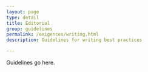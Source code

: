 ```yaml
---
layout: page
type: detail
title: Editorial
group: guidelines
permalink: /exigences/writing.html
description: Guidelines for writing best practices

---
```


Guidelines go here.
